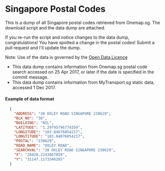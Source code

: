 Singapore Postal Codes
======================

This is a dump of all Singapore postal codes retrieved from Onemap.sg.
The download script and the data dump are attached.

If you re-run the script and notice changes to the data dump, congratulations!
You have spotted a change in the postal codes! Submit a pull request and I'll
update the dump.

Note: Use of the data is governed by the [Open Data Licence](https://www.onemap.sg/legal/opendatalicence.html)

- This data dump contains information from Onemap.sg postal code search accessed on 25 Apr 2017, or later
 if the date is specified in the commit message.
- This data dump contains information from MyTransport.sg static data, accessed 1 Dec 2017.


#### Example of data format

```json
  {
    "ADDRESS": "38 OXLEY ROAD SINGAPORE 238629",
    "BLK_NO": "38",
    "BUILDING": "NIL",
    "LATITUDE": "1.29795796774359",
    "LONGITUDE": "103.84076054217",
    "LONGTITUDE": "103.84076054217",
    "POSTAL": "238629",
    "ROAD_NAME": "OXLEY ROAD",
    "SEARCHVAL": "38 OXLEY ROAD SINGAPORE 238629",
    "X": "28828.2243867859",
    "Y": "31147.1173346285"
  }
```
